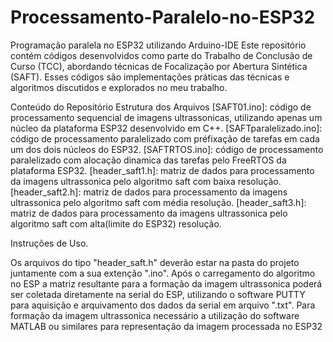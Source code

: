 # Processamento-Paralelo-no-ESP32
Programação paralela no ESP32 utilizando Arduino-IDE
Este repositório contém códigos desenvolvidos como parte do Trabalho de Conclusão de Curso (TCC), abordando técnicas de Focalização por Abertura Sintética (SAFT). Esses códigos são implementações práticas das técnicas e algoritmos discutidos e explorados no meu trabalho.

Conteúdo do Repositório
Estrutura dos Arquivos
[SAFT01.ino]: código de processamento sequencial de imagens ultrassonicas, utilizando apenas um núcleo da plataforma ESP32 desenvolvido em C++.
[SAFTparalelizado.ino]: código de processamento paralelizado com préfixação de tarefas em cada um dos dois núcleos do ESP32.
[SAFTRTOS.ino]: código de processamento paralelizado com alocação dinamica das tarefas pelo FreeRTOS da plataforma ESP32.
[header_saft1.h]: matriz de dados para processamento da imagens ultrassonica pelo algoritmo saft com baixa resolução.
[header_saft2.h]: matriz de dados para processamento da imagens ultrassonica pelo algoritmo saft com média resolução.
[header_saft3.h]: matriz de dados para processamento da imagens ultrassonica pelo algoritmo saft com alta(limite do ESP32) resolução.

Instruções de Uso.

Os arquivos do tipo "header_saft.h" deverão estar na pasta do projeto juntamente com a sua extenção ".ino". 
Após o carregamento do algoritmo no ESP a matriz resultante para a formação da imagem ultrassonica poderá ser coletada diretamente na serial do ESP, utilizando o software PUTTY
para aquisição e arquivamento dos dados da serial em arquivo ".txt".
Para formação da imagem ultrassonica necessário a utilização do software MATLAB ou similares para representação da imagem processada no ESP32
